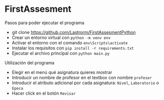 # FirstAssesment

Pasos para poder ejecutar el programa

- git clone https://github.com/Lastrorm/FirstAssesmentPython
- Crear un entorno virtual con ```python -m venv env```
- Activar el entorno con el comando ```env\Scripts\activate``` 
- Instalar los requisitos con ```pip install -r requirements.txt``` 
- Ejecutar el archivo principal con ```python main.py```
  
Utilización del programa

- Elegir en el menú qué asignatura quieres mostrar
- Introducir un nombre de profesor en el textbox con nombre ```profesor```
- Introducir el atributo adicional por cada asignatura: ```Nivel```, ```Laboratorio``` o ```Epoca```
- Hacer click en el botón ```Revisar```